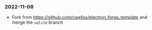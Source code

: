 ### 2022-11-08

- Fork from https://github.com/cwellsx/electron_forge_template and merge the `sqlite` branch
